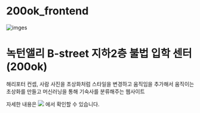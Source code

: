 # 200ok_frontend
![imges](https://user-images.githubusercontent.com/104487608/185346903-65a8745b-da0f-4fb9-8d4f-a9603735332b.png)
# 녹턴앨리 B-street 지하2층 불법 입학 센터 (200ok)
해리포터 컨셉, 사람 사진을 초상화처럼 스타일을 변경하고 움직임을 추가해서 움직이는 초상화를 만들고 머신러닝을 통해 기숙사를 분류해주는 웹사이트

자세한 내용은 <a href="https://github.com/cmjcum/200ok_backend/blob/master/README.md"><img src="https://img.shields.io/badge/Github-000000?style=flat-square&logo=github&logoColor=white"/></a>
에서 확인할 수 있습니다.
